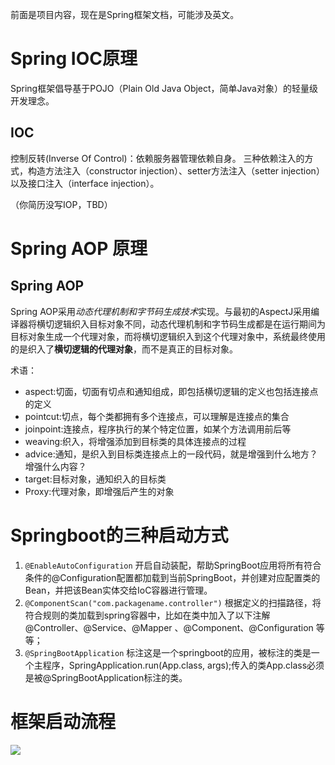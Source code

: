 前面是项目内容，现在是Spring框架文档，可能涉及英文。

# Spring IOC原理

Spring框架倡导基于POJO（Plain Old Java Object，简单Java对象）的轻量级开发理念。

## IOC

控制反转(Inverse Of Control)：依赖服务器管理依赖自身。
三种依赖注入的方式，构造方法注入（constructor injection）、setter方法注入（setter injection）以及接口注入（interface injection）。

（你简历没写IOP，TBD）

# Spring AOP 原理

## Spring AOP

Spring AOP采用*动态代理机制和字节码生成技术*实现。与最初的AspectJ采用编译器将横切逻辑织入目标对象不同，动态代理机制和字节码生成都是在运行期间为目标对象生成一个代理对象，而将横切逻辑织入到这个代理对象中，系统最终使用的是织入了**横切逻辑的代理对象**，而不是真正的目标对象。

术语：
- aspect:切面，切面有切点和通知组成，即包括横切逻辑的定义也包括连接点的定义
- pointcut:切点，每个类都拥有多个连接点，可以理解是连接点的集合
- joinpoint:连接点，程序执行的某个特定位置，如某个方法调用前后等
- weaving:织入，将增强添加到目标类的具体连接点的过程
- advice:通知，是织入到目标类连接点上的一段代码，就是增强到什么地方？增强什么内容？
- target:目标对象，通知织入的目标类
- Proxy:代理对象，即增强后产生的对象

# Springboot的三种启动方式

1. `@EnableAutoConfiguration` 
    开启自动装配，帮助SpringBoot应用将所有符合条件的@Configuration配置都加载到当前SpringBoot，并创建对应配置类的Bean，并把该Bean实体交给IoC容器进行管理。
2. `@ComponentScan("com.packagename.controller")`
    根据定义的扫描路径，将符合规则的类加载到spring容器中，比如在类中加入了以下注解 @Controller、@Service、@Mapper 、@Component、@Configuration 等等；
3. `@SpringBootApplication` 
    标注这是一个springboot的应用，被标注的类是一个主程序，SpringApplication.run(App.class, args);传入的类App.class必须是被@SpringBootApplication标注的类。


# 框架启动流程
![](http://img.070077.xyz/20221112132057.png)



